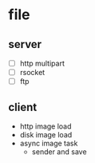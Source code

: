 # file

## server

- [ ] http multipart
- [ ] rsocket
- [ ] ftp

## client

- http image load
- disk image load
- async image task
  - sender and save